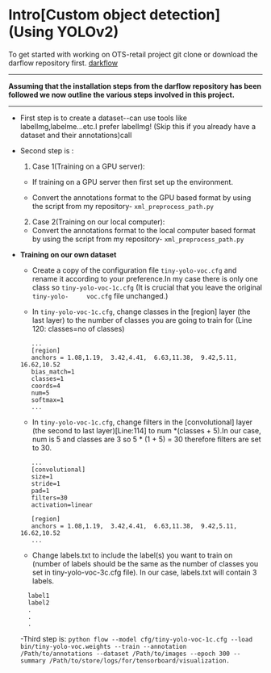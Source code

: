 # Intro[Custom object detection](Using YOLOv2)
To get started with working on OTS-retail project git clone or download the darflow repository first. [darkflow](https://github.com/thtrieu/darkflow.git)

---

**Assuming that the installation steps from the darflow repository has been followed we now outline the various steps involved in this project.**

---
- First step is to create a dataset--can use tools like labelImg,labelme...etc.I prefer labelImg! (Skip this if you already have a dataset and their annotations)call 

- Second step is :

  1. Case 1(Training on a GPU server):

    - If training on a GPU server then first set up the environment.

    - Convert the annotations format to the GPU based format by using the script from my repository- ```xml_preprocess_path.py```
   
   2. Case 2(Training on our local computer):
   
    - Convert the annotations format to the local computer based format by using the script from my repository- ```xml_preprocess_path.py```

- **Training on our own dataset**

     - Create a copy of the configuration file ```tiny-yolo-voc.cfg``` and rename it according to your preference.In my case          there is only one class so ```tiny-yolo-voc-1c.cfg``` (It is crucial that you leave the original ```tiny-yolo-     voc.cfg``` file unchanged.)

     - In ```tiny-yolo-voc-1c.cfg```, change classes in the [region] layer (the last layer) to the number of classes you are          going to train for (Line 120: classes=no of classes) 
     ```
        ...     
        [region]
        anchors = 1.08,1.19,  3.42,4.41,  6.63,11.38,  9.42,5.11,  16.62,10.52
        bias_match=1
        classes=1
        coords=4
        num=5
        softmax=1
        ...
    ```
    
     - In ```tiny-yolo-voc-1c.cfg```, change filters in the [convolutional] layer (the second to last layer)[Line:114] to num         *(classes + 5).In our case, num is 5 and classes are 3 so 5 * (1 + 5) = 30 therefore filters are set to 30.
     ```
        ...
        [convolutional]
        size=1
        stride=1
        pad=1
        filters=30
        activation=linear

        [region]
        anchors = 1.08,1.19,  3.42,4.41,  6.63,11.38,  9.42,5.11,  16.62,10.52
        ...
     ```
     
     - Change labels.txt to include the label(s) you want to train on (number of labels should be the same as the number of          classes you set in tiny-yolo-voc-3c.cfg file). In our case, labels.txt will contain 3 labels.
     ```
       label1
       label2
       .
       .
       .
     ```
    
    -Third step is:
      ```
        python flow --model cfg/tiny-yolo-voc-1c.cfg --load bin/tiny-yolo-voc.weights --train --annotation                       /Path/to/annotations --dataset /Path/to/images --epoch 300 --summary /Path/to/store/logs/for/tensorboard/visualization.
      ```

